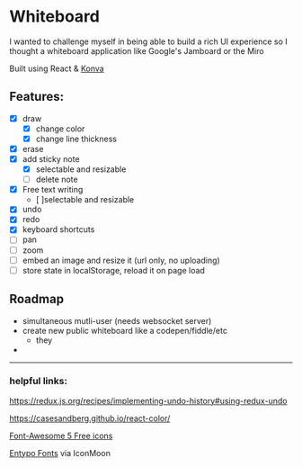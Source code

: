 # Whiteboard

I wanted to challenge myself in being able to build a rich UI experience so I thought a whiteboard application like Google's Jamboard or the Miro

Built using React & [Konva](https://konvajs.org/)

## Features:
- [x] draw
  - [x] change color
  - [x] change line thickness
- [x] erase
- [x] add sticky note
  - [x] selectable and resizable
  - [ ] delete note
- [x] Free text writing
  - [ ]selectable and resizable
- [x] undo
- [x] redo
- [x] keyboard shortcuts
- [ ] pan
- [ ] zoom
- [ ] embed an image and resize it (url only, no uploading)
- [ ] store state in localStorage, reload it on page load

## Roadmap
- simultaneous mutli-user (needs websocket server)
- create new public whiteboard like a codepen/fiddle/etc
  - they
- 

-----
### helpful links:

https://redux.js.org/recipes/implementing-undo-history#using-redux-undo

https://casesandberg.github.io/react-color/

[Font-Awesome 5 Free icons](https://fontawesome.com/icons?d=gallery&m=free)

[Entypo Fonts](http://www.entypo.com/) via IconMoon